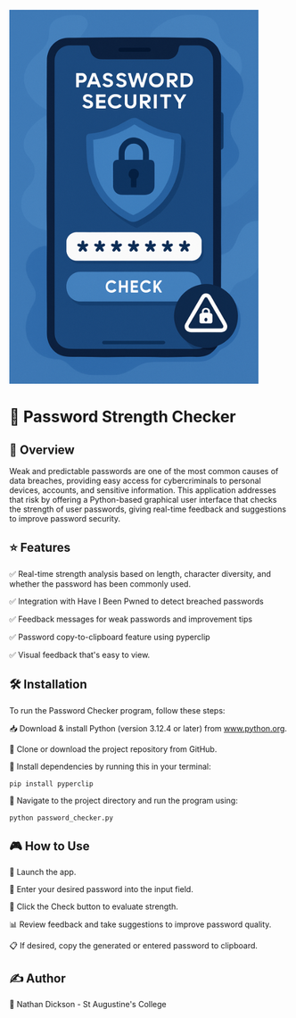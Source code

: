 ![image alt](https://github.com/nanthony2142/Password/blob/614c6d14e971ca4bd1f8abc20be0ec710efa617b/logo2.png)
# 🔐 Password Strength Checker


## 📖 Overview

Weak and predictable passwords are one of the most common causes of data breaches, providing easy access for cybercriminals to personal devices, accounts, and sensitive information. This application addresses that risk by offering a Python-based graphical user interface that checks the strength of user passwords, giving real-time feedback and suggestions to improve password security.

## ⭐ Features
✅ Real-time strength analysis based on length, character diversity, and whether the password has been commonly used.

✅ Integration with Have I Been Pwned to detect breached passwords

✅ Feedback messages for weak passwords and improvement tips

✅ Password copy-to-clipboard feature using pyperclip

✅ Visual feedback that's easy to view.

## 🛠️ Installation
To run the Password Checker program, follow these steps:

📥 Download & install Python (version 3.12.4 or later) from www.python.org.

🔽 Clone or download the project repository from GitHub.

💾 Install dependencies by running this in your terminal:


    pip install pyperclip 

📂 Navigate to the project directory and run the program using:

    python password_checker.py

## 🎮 How to Use
🚀 Launch the app.

🔐 Enter your desired password into the input field.

🔎 Click the Check button to evaluate strength.

📊 Review feedback and take suggestions to improve password quality.

📋 If desired, copy the generated or entered password to clipboard.


## ✍️ Author
👤 Nathan Dickson - St Augustine's College
